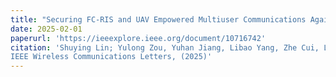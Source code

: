 ```yaml
---
title: "Securing FC-RIS and UAV Empowered Multiuser Communications Against a Randomly Flying Eavesdropper"
date: 2025-02-01
paperurl: 'https://ieeexplore.ieee.org/document/10716742'
citation: 'Shuying Lin; Yulong Zou, Yuhan Jiang, Libao Yang, Zhe Cui, Le-Nam Tran
IEEE Wireless Communications Letters, (2025)'
---
```

